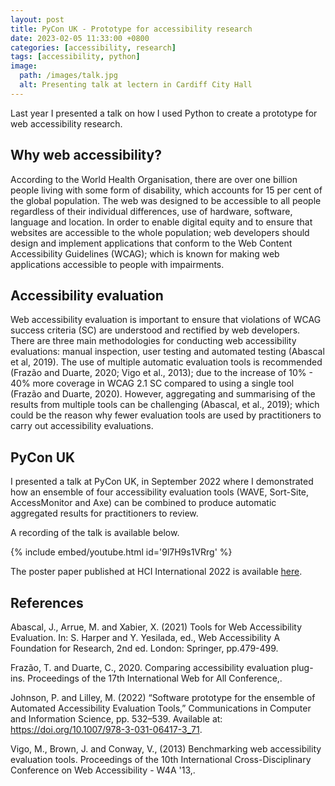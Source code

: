 ```yaml
---
layout: post
title: PyCon UK - Prototype for accessibility research
date: 2023-02-05 11:33:00 +0800
categories: [accessibility, research]
tags: [accessibility, python]
image:
  path: /images/talk.jpg
  alt: Presenting talk at lectern in Cardiff City Hall
---
```


Last year I presented a talk on how I used Python to create a prototype for web accessibility research.

## Why web accessibility?

According to the World Health Organisation, there are over one billion people living with some form of disability, which accounts for 15 per cent of the global population. The web was designed to be accessible to all people regardless of their individual differences, use of hardware, software, language and location. In order to enable digital equity and to ensure that websites are accessible to the whole population; web developers should design and implement applications that conform to the Web Content Accessibility Guidelines (WCAG); which is known for making web applications accessible to people with impairments.

## Accessibility evaluation

Web accessibility evaluation is important to ensure that violations of WCAG success criteria (SC) are understood and rectified by web developers. There are three main methodologies for conducting web accessibility evaluations: manual inspection, user testing and automated testing (Abascal et al, 2019). The use of multiple automatic evaluation tools is recommended (Frazão and Duarte, 2020; Vigo et al., 2013); due to the increase of 10% - 40% more coverage in WCAG 2.1 SC compared to using a single tool (Frazão and Duarte, 2020). However, aggregating and summarising of the results from multiple tools can be challenging (Abascal, et al., 2019); which could be the reason why fewer evaluation tools are used by practitioners to carry out accessibility evaluations.

## PyCon UK

I presented a talk at PyCon UK, in September 2022 where I demonstrated how an ensemble of four accessibility evaluation tools (WAVE, Sort-Site, AccessMonitor and Axe) can be combined to produce automatic aggregated results for practitioners to review.

A recording of the talk is available below.

{% include embed/youtube.html id='9l7H9s1VRrg' %}

The poster paper published at HCI International 2022 is available [here](https://link.springer.com/chapter/10.1007/978-3-031-06417-3_71).

## References

Abascal, J., Arrue, M. and Xabier, X. (2021) Tools for Web Accessibility Evaluation. In: S. Harper and Y. Yesilada, ed., Web Accessibility A Foundation for Research, 2nd ed. London: Springer, pp.479-499.

Frazão, T. and Duarte, C., 2020. Comparing accessibility evaluation plug-ins. Proceedings of the 17th International Web for All Conference,.

Johnson, P. and Lilley, M. (2022) “Software prototype for the ensemble of Automated Accessibility Evaluation Tools,” Communications in Computer and Information Science, pp. 532–539. Available at: https://doi.org/10.1007/978-3-031-06417-3_71.

Vigo, M., Brown, J. and Conway, V., (2013) Benchmarking web accessibility evaluation tools. Proceedings of the 10th International Cross-Disciplinary Conference on Web Accessibility - W4A '13,.
